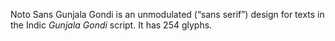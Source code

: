 Noto Sans Gunjala Gondi is an unmodulated (“sans serif”) design for texts in the Indic _Gunjala Gondi_ script. It has 254 glyphs.